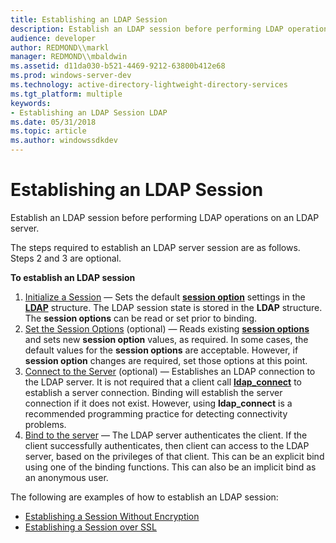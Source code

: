 ```yaml
---
title: Establishing an LDAP Session
description: Establish an LDAP session before performing LDAP operations on an LDAP server.
audience: developer
author: REDMOND\\markl
manager: REDMOND\\mbaldwin
ms.assetid: d11da030-b521-4469-9212-63800b412e68
ms.prod: windows-server-dev
ms.technology: active-directory-lightweight-directory-services
ms.tgt_platform: multiple
keywords:
- Establishing an LDAP Session LDAP
ms.date: 05/31/2018
ms.topic: article
ms.author: windowssdkdev
---
```


# Establishing an LDAP Session

Establish an LDAP session before performing LDAP operations on an LDAP server.

The steps required to establish an LDAP server session are as follows. Steps 2 and 3 are optional.

**To establish an LDAP session**

1.  [Initialize a Session](initializing-a-session.md) — Sets the default [**session option**](session-options.md) settings in the [**LDAP**](/windows/previous-versions/Winldap/ns-winldap-ldap?branch=master) structure. The LDAP session state is stored in the **LDAP** structure. The **session options** can be read or set prior to binding.
2.  [Set the Session Options](getting-and-setting-session-options.md) (optional) — Reads existing [**session options**](session-options.md) and sets new **session option** values, as required. In some cases, the default values for the **session options** are acceptable. However, if **session option** changes are required, set those options at this point.
3.  [Connect to the Server](connecting-to-the-server.md) (optional) — Establishes an LDAP connection to the LDAP server. It is not required that a client call [**ldap\_connect**](/windows/previous-versions/Winldap/nf-winldap-ldap_connect?branch=master) to establish a server connection. Binding will establish the server connection if it does not exist. However, using **ldap\_connect** is a recommended programming practice for detecting connectivity problems.
4.  [Bind to the server](binding-to-an-ldap-server.md) — The LDAP server authenticates the client. If the client successfully authenticates, then client can access to the LDAP server, based on the privileges of that client. This can be an explicit bind using one of the binding functions. This can also be an implicit bind as an anonymous user.

The following are examples of how to establish an LDAP session:

-   [Establishing a Session Without Encryption](example-code-for-establishing-a-session-without-encryption.md)
-   [Establishing a Session over SSL](example-code-for-establishing-a-session-over-ssl.md)

 

 





